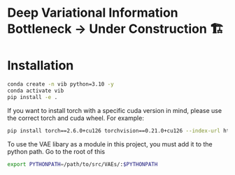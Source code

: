 # Deep Variational Information Bottleneck -> Under Construction  🏗️


# Installation 
```bash 
conda create -n vib python=3.10 -y
conda activate vib
pip install -e . 
```

If you want to install torch with a specific cuda version in mind, please use the correct torch and cuda wheel. For example:
```bash 
pip install torch==2.6.0+cu126 torchvision==0.21.0+cu126 --index-url https://download.pytorch.org/whl/cu126
```

To use the VAE libary as a module in this project, you must add it to the python path. Go to the root of this 
```bash 
export PYTHONPATH=/path/to/src/VAEs/:$PYTHONPATH
```
